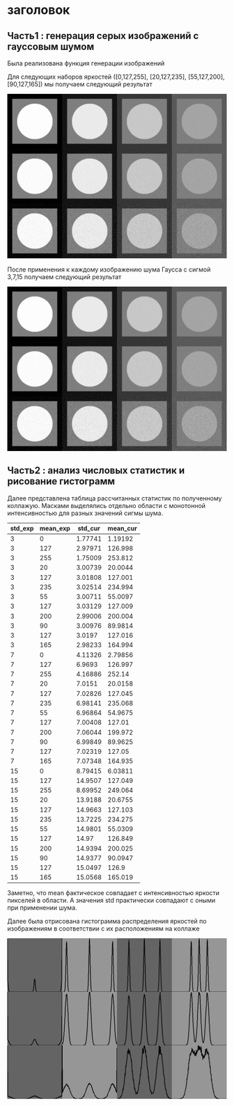# заголовок

## Часть1 : генерация серых изображений с гауссовым шумом

Была реализована функция генерации изображений

Для следующих наборов яркостей ([0,127,255], [20,127,235], [55,127,200], [90,127,165]) мы получаем следующий результат

![Коллаж из базовых изображений](./output/gray2.png)

После применения к каждому изображению шума Гаусса с сигмой 3,7,15 получаем следующий результат  

![коллаж из зашумленных изображений](../../output/gamma2.png)


## Часть2 : анализ числовых статистик и рисование гистограмм

Далее представлена таблица рассчитанных статистик по полученному коллажую. Масками выделялись отдельно области с монотонной интенсивностью для разных значений сигмы шума.

| std_exp | mean_exp | std_cur | mean_cur |
| --- | --- | --- | --- |
| 3 | 0 | 1.77741 | 1.19192 |
| 3 | 127 | 2.97971 | 126.998 |
| 3 | 255 | 1.75009 | 253.812 |
| 3 | 20 | 3.00739 | 20.0044 |
| 3 | 127 | 3.01808 | 127.001 |
| 3 | 235 | 3.02514 | 234.994 |
| 3 | 55 | 3.00711 | 55.0097 |
| 3 | 127 | 3.03129 | 127.009 |
| 3 | 200 | 2.99006 | 200.004 |
| 3 | 90 | 3.00976 | 89.9814 |
| 3 | 127 | 3.0197 | 127.016 |
| 3 | 165 | 2.98233 | 164.994 |
| 7 | 0 | 4.11326 | 2.79856 |
| 7 | 127 | 6.9693 | 126.997 |
| 7 | 255 | 4.16886 | 252.14 |
| 7 | 20 | 7.0151 | 20.0158 |
| 7 | 127 | 7.02826 | 127.045 |
| 7 | 235 | 6.98141 | 235.068 |
| 7 | 55 | 6.96864 | 54.9675 |
| 7 | 127 | 7.00408 | 127.01 |
| 7 | 200 | 7.06044 | 199.972 |
| 7 | 90 | 6.99849 | 89.9625 |
| 7 | 127 | 7.02319 | 127.05 |
| 7 | 165 | 7.07348 | 164.935 |
| 15 | 0 | 8.79415 | 6.03811 |
| 15 | 127 | 14.9507 | 127.049 |
| 15 | 255 | 8.69952 | 249.064 |
| 15 | 20 | 13.9188 | 20.6755 |
| 15 | 127 | 14.9663 | 127.103 |
| 15 | 235 | 13.7225 | 234.275 |
| 15 | 55 | 14.9801 | 55.0309 |
| 15 | 127 | 14.97 | 126.849 |
| 15 | 200 | 14.9394 | 200.025 |
| 15 | 90 | 14.9377 | 90.0947 |
| 15 | 127 | 15.0497 | 126.9 |
| 15 | 165 | 15.0568 | 165.019 |

Заметно, что mean фактическое совпадает с интенсивностью яркости пикселей в области. А значения std практически совпадают с оными при применении шума.

Далее была отрисована гистограмма распределения яркостей по изображениям в соответствии с их расположениям на коллаже

![Гистограмма яркости](../../output/hist2.png)
